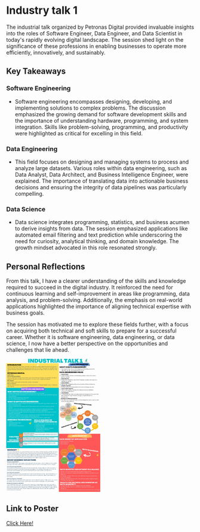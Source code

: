 # Industry talk 1
The industrial talk organized by Petronas Digital provided invaluable insights into the roles of Software Engineer, Data Engineer, and Data Scientist in today's rapidly evolving digital landscape. The session shed light on the significance of these professions in enabling businesses to operate more efficiently, innovatively, and sustainably.

## Key Takeaways
### Software Engineering
- Software engineering encompasses designing, developing, and implementing solutions to complex problems. The discussion emphasized the growing demand for software development skills and the importance of understanding hardware, programming, and system integration. Skills like problem-solving, programming, and productivity were highlighted as critical for excelling in this field.

### Data Engineering
- This field focuses on designing and managing systems to process and analyze large datasets. Various roles within data engineering, such as Data Analyst, Data Architect, and Business Intelligence Engineer, were explained. The importance of translating data into actionable business decisions and ensuring the integrity of data pipelines was particularly compelling.

### Data Science
- Data science integrates programming, statistics, and business acumen to derive insights from data. The session emphasized applications like automated email filtering and text prediction while underscoring the need for curiosity, analytical thinking, and domain knowledge. The growth mindset advocated in this role resonated strongly.

## Personal Reflections
From this talk, I have a clearer understanding of the skills and knowledge required to succeed in the digital industry. It reinforced the need for continuous learning and self-improvement in areas like programming, data analysis, and problem-solving. Additionally, the emphasis on real-world applications highlighted the importance of aligning technical expertise with business goals.

The session has motivated me to explore these fields further, with a focus on acquiring both technical and soft skills to prepare for a successful career. Whether it is software engineering, data engineering, or data science, I now have a better perspective on the opportunities and challenges that lie ahead.

<a class="image"><img src="https://github.com/kwei05/Year1_Sem1/blob/main/SECP1513%20TECHNOLOGY%20AND%20INFORMATION%20SYSTEM/Industry%20Talk%201/industry%20talk%201.jpg" width="50%" height="50%"></a>

## Link to Poster
[Click Here!](https://github.com/kwei05/Year1_Sem1/blob/main/SECP1513%20TECHNOLOGY%20AND%20INFORMATION%20SYSTEM/Industry%20Talk%201/Poster%20Petronas%20Digital.pdf)
